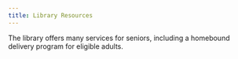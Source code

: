 ```yaml
---
title: Library Resources
---
```

The library offers many services for seniors, including a homebound delivery program for eligible adults.
